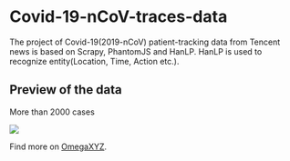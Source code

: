 # Covid-19-nCoV-traces-data
The project of Covid-19(2019-nCoV) patient-tracking data from Tencent news is based on Scrapy, PhantomJS and HanLP.
HanLP is used to recognize entity(Location, Time, Action etc.).

## Preview of the data

More than 2000 cases

![](https://github.com/xyjigsaw/COVID-19-nCoV-traces-data/blob/master/DEMO.png)

Find more on [OmegaXYZ](https://www.omegaxyz.com).
